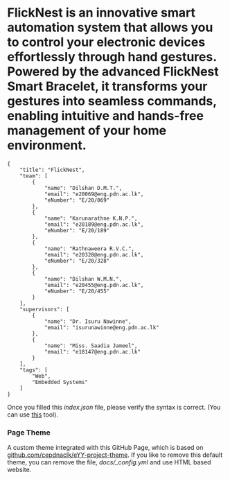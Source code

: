 # FlickNest is an innovative smart automation system that allows you to control your electronic devices effortlessly through hand gestures. Powered by the advanced FlickNest Smart Bracelet, it transforms your gestures into seamless commands, enabling intuitive and hands-free management of your home environment.

```
{
    "title": "FlickNest",
    "team": [
        {
            "name": "Dilshan D.M.T.",
            "email": "e20069@eng.pdn.ac.lk",
            "eNumber": "E/20/069"
        },
        {
            "name": "Karunarathne K.N.P.",
            "email": "e20189@eng.pdn.ac.lk",
            "eNumber": "E/20/189"
        },
        {
            "name": "Rathnaweera R.V.C.",
            "email": "e20328@eng.pdn.ac.lk",
            "eNumber": "E/20/328"
        },
        {
            "name": "Dilshan W.M.N.",
            "email": "e20455@eng.pdn.ac.lk",
            "eNumber": "E/20/455"
        }
    ],
    "supervisors": [
        {
            "name": "Dr. Isuru Nawinne",
            "email": "isurunawinne@eng.pdn.ac.lk"
        },
        {
            "name": "Miss. Saadia Jameel",
            "email": "e18147@eng.pdn.ac.lk"
        }
    ],
    "tags": [
        "Web",
        "Embedded Systems"
    ]
}
```

Once you filled this _index.json_ file, please verify the syntax is correct. (You can use [this](https://jsonlint.com/) tool).

### Page Theme

A custom theme integrated with this GitHub Page, which is based on [github.com/cepdnaclk/eYY-project-theme](https://github.com/cepdnaclk/eYY-project-theme). If you like to remove this default theme, you can remove the file, _docs/\_config.yml_ and use HTML based website.
